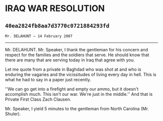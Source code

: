 # IRAQ WAR RESOLUTION
## `40ea2824fb8aa7d3770c0721884293fd`
`Mr. DELAHUNT — 14 February 2007`

---


Mr. DELAHUNT. Mr. Speaker, I thank the gentleman for his concern and 
respect for the families and the soldiers that serve. He should know 
that there are many that are serving today in Iraq that agree with you.

Let me quote from a private in Baghdad who was shot at and who is 
enduring the vagaries and the vicissitudes of living every day in hell. 
This is what he had to say in a paper just recently.

''We can go get into a firefight and empty our ammo, but it doesn't 
accomplish much. This isn't our war. We're just in the middle.'' And 
that is Private First Class Zach Clausen.

Mr. Speaker, I yield 5 minutes to the gentleman from North Carolina 
(Mr. Shuler).